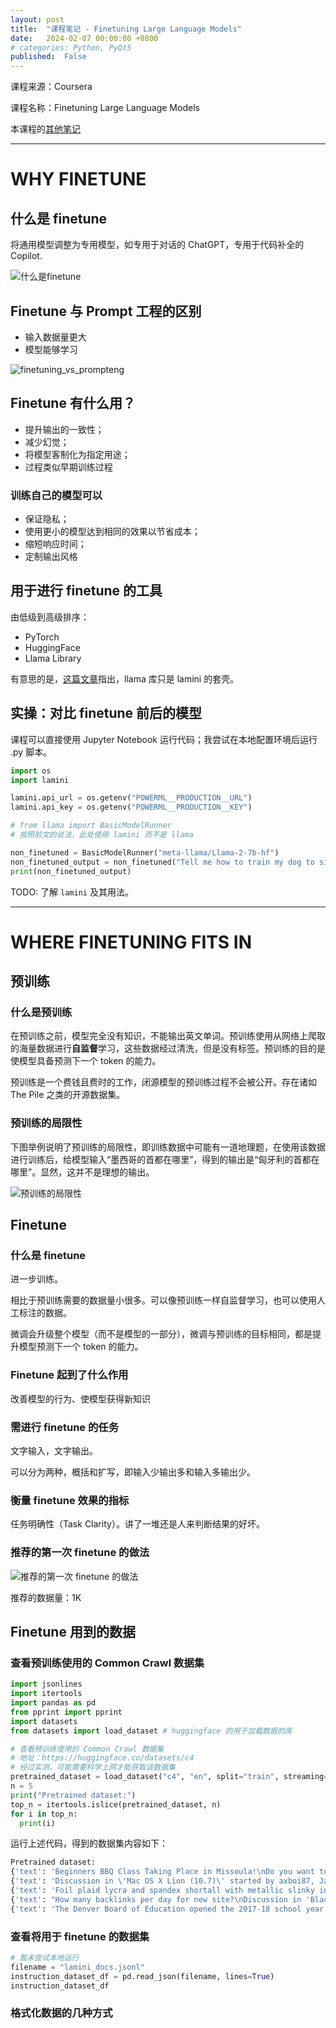 ```yaml
---
layout: post
title:  "课程笔记 - Finetuning Large Language Models"
date:   2024-02-07 00:00:00 +0800
# categories: Python, PyQt5
published:  False
---
```


课程来源：Coursera

课程名称：Finetuning Large Language Models

本课程的[其他笔记](https://blog.csdn.net/weixin_39653948/article/details/132954262)

---

# **WHY FINETUNE**

## 什么是 finetune

将通用模型调整为专用模型，如专用于对话的 ChatGPT，专用于代码补全的 Copilot.

![什么是finetune](https://raw.githubusercontent.com/KeithBH/KeithPictures/main/WhatIsFinetuning.png)

## Finetune 与 Prompt 工程的区别

* 输入数据量更大
* 模型能够学习

![finetuning_vs_prompteng](https://raw.githubusercontent.com/KeithBH/KeithPictures/main/Finetuning_vs_PromptEng.jpg)

## Finetune 有什么用？

* 提升输出的一致性；
* 减少幻觉；
* 将模型客制化为指定用途；
* 过程类似早期训练过程

### 训练自己的模型可以

* 保证隐私；
* 使用更小的模型达到相同的效果以节省成本；
* 缩短响应时间；
* 定制输出风格

## 用于进行 finetune 的工具

由低级到高级排序：

* PyTorch
* HuggingFace
* Llama Library

有意思的是，[这篇文章](https://zhuanlan.zhihu.com/p/675100643)指出，llama 库只是 lamini 的套壳。

## 实操：对比 finetune 前后的模型

课程可以直接使用 Jupyter Notebook 运行代码；我尝试在本地配置环境后运行 .py 脚本。

```python
import os
import lamini

lamini.api_url = os.getenv("POWERML__PRODUCTION__URL")
lamini.api_key = os.getenv("POWERML__PRODUCTION__KEY")

# from llama import BasicModelRunner
# 按照前文的说法，此处使用 lamini 而不是 llama

non_finetuned = BasicModelRunner("meta-llama/Llama-2-7b-hf")
non_finetuned_output = non_finetuned("Tell me how to train my dog to sit")
print(non_finetuned_output)
```

TODO: 了解 `lamini` 及其用法。

---

# **WHERE FINETUNING FITS IN**

## 预训练

### 什么是预训练

在预训练之前，模型完全没有知识，不能输出英文单词。预训练使用从网络上爬取的海量数据进行**自监督**学习，这些数据经过清洗，但是没有标签。预训练的目的是使模型具备预测下一个 token 的能力。

预训练是一个费钱且费时的工作，闭源模型的预训练过程不会被公开。存在诸如 The Pile 之类的开源数据集。

### 预训练的局限性

下图举例说明了预训练的局限性，即训练数据中可能有一道地理题，在使用该数据进行训练后，给模型输入“墨西哥的首都在哪里”，得到的输出是“匈牙利的首都在哪里”。显然，这并不是理想的输出。

![预训练的局限性](https://raw.githubusercontent.com/KeithBH/KeithPictures/main/limitation_of_pretrained_model.png)

## Finetune

### 什么是 finetune

进一步训练。

相比于预训练需要的数据量小很多。可以像预训练一样自监督学习，也可以使用人工标注的数据。

微调会升级整个模型（而不是模型的一部分），微调与预训练的目标相同，都是提升模型预测下一个 token 的能力。

### Finetune 起到了什么作用

改善模型的行为、使模型获得新知识

### 需进行 finetune 的任务

文字输入，文字输出。

可以分为两种，概括和扩写，即输入少输出多和输入多输出少。

### 衡量 finetune 效果的指标

任务明确性（Task Clarity）。讲了一堆还是人来判断结果的好坏。

### 推荐的第一次 finetune 的做法

![推荐的第一次 finetune 的做法](https://raw.githubusercontent.com/KeithBH/KeithPictures/main/First_time_finetuning.png)

推荐的数据量：1K

## Finetune 用到的数据
### 查看预训练使用的 Common Crawl 数据集

```python
import jsonlines
import itertools
import pandas as pd
from pprint import pprint
import datasets
from datasets import load_dataset # huggingface 的用于加载数据的库

# 查看预训练使用的 Common Crawl 数据集
# 地址：https://huggingface.co/datasets/c4
# 经过实测，可能需要科学上网才能获取该数据集
pretrained_dataset = load_dataset("c4", "en", split="train", streaming=True) # 由于数据量非常大，需要指定 streaming=True
n = 5
print("Pretrained dataset:")
top_n = itertools.islice(pretrained_dataset, n)
for i in top_n:
  print(i)
```

运行上述代码，得到的数据集内容如下：

```Python
Pretrained dataset:
{'text': 'Beginners BBQ Class Taking Place in Missoula!\nDo you want to get better at making delicious BBQ? You will have the opportunity, put this on your calendar now. Thursday, September 22nd join World Class BBQ Champion, Tony Balay from Lonestar Smoke Rangers. He will be teaching a beginner level class for everyone who wants to get better with their culinary skills.\nHe will teach you everything you need to know to compete in a KCBS BBQ competition, including techniques, recipes, timelines, meat selection and trimming, plus smoker and fire information.\nThe cost to be in the class is $35 per person, and for spectators it is free. Included in the cost will be either a t-shirt or apron and you will be tasting samples of each meat that is prepared.', 'timestamp': '2019-04-25T12:57:54Z', 'url': 'https://klyq.com/beginners-bbq-class-taking-place-in-missoula/'}
{'text': 'Discussion in \'Mac OS X Lion (10.7)\' started by axboi87, Jan 20, 2012.\nI\'ve got a 500gb internal drive and a 240gb SSD.\nWhen trying to restore using disk utility i\'m given the error "Not enough space on disk ____ to restore"\nBut I shouldn\'t have to do that!!!\nAny ideas or workarounds before resorting to the above?\nUse Carbon Copy Cloner to copy one drive to the other. I\'ve done this several times going from larger HDD to smaller SSD and I wound up with a bootable SSD drive. One step you have to remember not to skip is to use Disk Utility to partition the SSD as GUID partition scheme HFS+ before doing the clone. If it came Apple Partition Scheme, even if you let CCC do the clone, the resulting drive won\'t be bootable. CCC usually works in "file mode" and it can easily copy a larger drive (that\'s mostly empty) onto a smaller drive. If you tell CCC to clone a drive you did NOT boot from, it can work in block copy mode where the destination drive must be the same size or larger than the drive you are cloning from (if I recall).\nI\'ve actually done this somehow on Disk Utility several times (booting from a different drive (or even the dvd) so not running disk utility from the drive your cloning) and had it work just fine from larger to smaller bootable clone. Definitely format the drive cloning to first, as bootable Apple etc..\nThanks for pointing this out. My only experience using DU to go larger to smaller was when I was trying to make a Lion install stick and I was unable to restore InstallESD.dmg to a 4 GB USB stick but of course the reason that wouldn\'t fit is there was slightly more than 4 GB of data.', 'timestamp': '2019-04-21T10:07:13Z', 'url': 'https://forums.macrumors.com/threads/restore-from-larger-disk-to-smaller-disk.1311329/'}
{'text': 'Foil plaid lycra and spandex shortall with metallic slinky insets. Attached metallic elastic belt with O-ring. Headband included. Great hip hop or jazz dance costume. Made in the USA.', 'timestamp': '2019-04-25T10:40:23Z', 'url': 'https://awishcometrue.com/Catalogs/Clearance/Tweens/V1960-Find-A-Way'}
{'text': "How many backlinks per day for new site?\nDiscussion in 'Black Hat SEO' started by Omoplata, Dec 3, 2010.\n1) for a newly created site, what's the max # backlinks per day I should do to be safe?\n2) how long do I have to let my site age before I can start making more blinks?\nI did about 6000 forum profiles every 24 hours for 10 days for one of my sites which had a brand new domain.\nThere is three backlinks for every of these forum profile so thats 18 000 backlinks every 24 hours and nothing happened in terms of being penalized or sandboxed. This is now maybe 3 months ago and the site is ranking on first page for a lot of my targeted keywords.\nbuild more you can in starting but do manual submission and not spammy type means manual + relevant to the post.. then after 1 month you can make a big blast..\nWow, dude, you built 18k backlinks a day on a brand new site? How quickly did you rank up? What kind of competition/searches did those keywords have?", 'timestamp': '2019-04-21T12:46:19Z', 'url': 'https://www.blackhatworld.com/seo/how-many-backlinks-per-day-for-new-site.258615/'}
{'text': 'The Denver Board of Education opened the 2017-18 school year with an update on projects that include new construction, upgrades, heat mitigation and quality learning environments.\nWe are excited that Denver students will be the beneficiaries of a four year, $572 million General Obligation Bond. Since the passage of the bond, our construction team has worked to schedule the projects over the four-year term of the bond.\nDenver voters on Tuesday approved bond and mill funding measures for students in Denver Public Schools, agreeing to invest $572 million in bond funding to build and improve schools and $56.6 million in operating dollars to support proven initiatives, such as early literacy.\nDenver voters say yes to bond and mill levy funding support for DPS students and schools. Click to learn more about the details of the voter-approved bond measure.\nDenver voters on Nov. 8 approved bond and mill funding measures for DPS students and schools. Learn more about what’s included in the mill levy measure.', 'timestamp': '2019-04-20T14:33:21Z', 'url': 'http://bond.dpsk12.org/category/news/'}
```

### 查看将用于 finetune 的数据集

```Python
# 暂未尝试本地运行
filename = "lamini_docs.jsonl"
instruction_dataset_df = pd.read_json(filename, lines=True)
instruction_dataset_df
```

### 格式化数据的几种方式
####